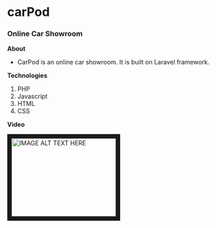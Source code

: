 # carPod
### Online Car Showroom

**About**
* CarPod is an online car showroom. It is built on Laravel framework.

**Technologies**
1. PHP
2. Javascript
3. HTML
4. CSS

**Video**

<a href="http://www.youtube.com/watch?feature=player_embedded&v=hBWNRwZD2iI
" target="_blank"><img src="http://img.youtube.com/vi/hBWNRwZD2iI/0.jpg" 
alt="IMAGE ALT TEXT HERE" width="240" height="180" border="10" /></a>
